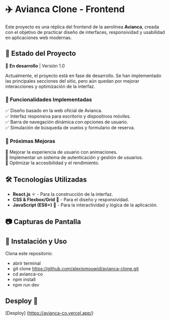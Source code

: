 # ✈️ Avianca Clone - Frontend  

Este proyecto es una réplica del frontend de la aerolínea **Avianca**, creada con el objetivo de practicar diseño de interfaces, responsividad y usabilidad en aplicaciones web modernas.  

## 📌 Estado del Proyecto  
🚧 **En desarrollo** | Versión 1.0  

Actualmente, el proyecto está en fase de desarrollo. Se han implementado las principales secciones del sitio, pero aún quedan por mejorar interacciones y optimización de la interfaz.  

### 🔧 Funcionalidades Implementadas  
✅ Diseño basado en la web oficial de Avianca.  
✅ Interfaz responsiva para escritorio y dispositivos móviles.  
✅ Barra de navegación dinámica con opciones de usuario.  
✅ Simulación de búsqueda de vuelos y formulario de reserva.  

### 🚀 Próximas Mejoras  
🔹 Mejorar la experiencia de usuario con animaciones.  
🔹 Implementar un sistema de autenticación y gestión de usuarios.  
🔹 Optimizar la accesibilidad y el rendimiento.  

## 🛠️ Tecnologías Utilizadas  
- **React.js** ⚛️ - Para la construcción de la interfaz.  
- **CSS & Flexbox/Grid** 🎨 - Para el diseño y responsividad.  
- **JavaScript (ES6+)** 🚀 - Para la interactividad y lógica de la aplicación.  

## 📷 Capturas de Pantalla  
  

## 📂 Instalación y Uso  
 Clona este repositorio:  
   - abrir terminal
   - git clone https://github.com/alexismouwid/avianca-clone.git
   - cd avianca-co
   - npm install
   - npm run dev

## Desploy 🚀
[Desploy] (https://avianca-co.vercel.app/)
